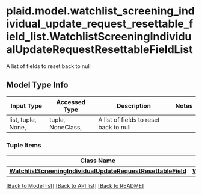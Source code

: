 # plaid.model.watchlist_screening_individual_update_request_resettable_field_list.WatchlistScreeningIndividualUpdateRequestResettableFieldList

A list of fields to reset back to null

## Model Type Info
Input Type | Accessed Type | Description | Notes
------------ | ------------- | ------------- | -------------
list, tuple, None,  | tuple, NoneClass,  | A list of fields to reset back to null | 

### Tuple Items
Class Name | Input Type | Accessed Type | Description | Notes
------------- | ------------- | ------------- | ------------- | -------------
[**WatchlistScreeningIndividualUpdateRequestResettableField**](WatchlistScreeningIndividualUpdateRequestResettableField.md) | [**WatchlistScreeningIndividualUpdateRequestResettableField**](WatchlistScreeningIndividualUpdateRequestResettableField.md) | [**WatchlistScreeningIndividualUpdateRequestResettableField**](WatchlistScreeningIndividualUpdateRequestResettableField.md) |  | 

[[Back to Model list]](../../README.md#documentation-for-models) [[Back to API list]](../../README.md#documentation-for-api-endpoints) [[Back to README]](../../README.md)

